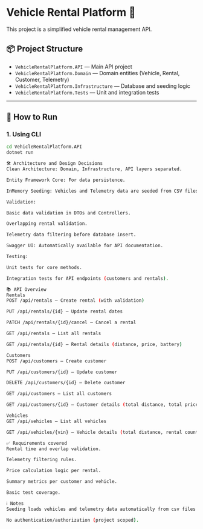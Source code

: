 # Vehicle Rental Platform 🚗

This project is a simplified vehicle rental management API.

## 📦 Project Structure
- `VehicleRentalPlatform.API` — Main API project
- `VehicleRentalPlatform.Domain` — Domain entities (Vehicle, Rental, Customer, Telemetry)
- `VehicleRentalPlatform.Infrastructure` — Database and seeding logic
- `VehicleRentalPlatform.Tests` — Unit and integration tests

---

## 🚀 How to Run

### 1. Using CLI
```bash
cd VehicleRentalPlatform.API
dotnet run

🛠️ Architecture and Design Decisions
Clean Architecture: Domain, Infrastructure, API layers separated.

Entity Framework Core: For data persistence.

InMemory Seeding: Vehicles and Telemetry data are seeded from CSV files. 

Validation:

Basic data validation in DTOs and Controllers.

Overlapping rental validation.

Telemetry data filtering before database insert.

Swagger UI: Automatically available for API documentation.

Testing:

Unit tests for core methods.

Integration tests for API endpoints (customers and rentals).

📚 API Overview
Rentals
POST /api/rentals — Create rental (with validation)

PUT /api/rentals/{id} — Update rental dates

PATCH /api/rentals/{id}/cancel — Cancel a rental

GET /api/rentals — List all rentals

GET /api/rentals/{id} — Rental details (distance, price, battery)

Customers
POST /api/customers — Create customer

PUT /api/customers/{id} — Update customer

DELETE /api/customers/{id} — Delete customer

GET /api/customers — List all customers

GET /api/customers/{id} — Customer details (total distance, total price)

Vehicles
GET /api/vehicles — List all vehicles

GET /api/vehicles/{vin} — Vehicle details (total distance, rental count, income)

✅ Requirements covered
Rental time and overlap validation.

Telemetry filtering rules.

Price calculation logic per rental.

Summary metrics per customer and vehicle.

Basic test coverage.

ℹ️ Notes
Seeding loads vehicles and telemetry data automatically from csv files at startup, 

No authentication/authorization (project scoped).
